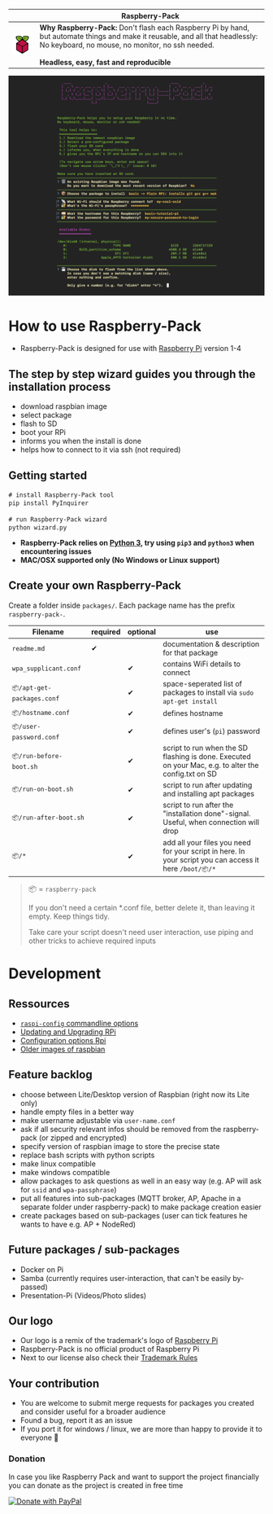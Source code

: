 |                                                  | Raspberry-Pack                                                                                                                                                                                                                        |
| ------------------------------------------------ | ------------------------------------------------------------------------------------------------------------------------------------------------------------------------------------------------------------------------------------- |
| ![raspberry-pack.png](assets/raspberry-pack.png) | **Why Raspberry-Pack:** Don't flash each Raspberry Pi by hand, but automate things and make it reusable, and all that headlessly: No keyboard, no mouse, no monitor, no ssh needed.<br><br> **Headless, easy, fast and reproducible** |

![CLI](assets/example-cli.png)

# How to use Raspberry-Pack

- Raspberry-Pack is designed for use with [Raspberry Pi](http://www.raspberrypi.org) version 1-4

## The step by step wizard guides you through the installation process

- download raspbian image
- select package
- flash to SD
- boot your RPi
- informs you when the install is done
- helps how to connect to it via ssh (not required)

## Getting started

```
# install Raspberry-Pack tool
pip install PyInquirer

# run Raspberry-Pack wizard
python wizard.py
```

- **Raspberry-Pack relies on [Python 3](https://docs.python-guide.org/starting/install3/osx/), try using `pip3` and `python3` when encountering issues**
- **MAC/OSX supported only (No Windows or Linux support)**

## Create your own Raspberry-Pack

Create a folder inside `packages/`. Each package name has the prefix `raspberry-pack-`.

| Filename                   | required | optional | use                                                                                                     |
| -------------------------- | -------- | -------- | ------------------------------------------------------------------------------------------------------- |
| `readme.md`                | ✔        |          | documentation & description for that package                                                            |
| `wpa_supplicant.conf`      |          | ✔        | contains WiFi details to connect                                                                        |
| `📦/apt-get-packages.conf` |          | ✔        | space-seperated list of packages to install via `sudo apt-get install`                                  |
| `📦/hostname.conf`         |          | ✔        | defines hostname                                                                                        |
| `📦/user-password.conf`    |          | ✔        | defines user's (`pi`) password                                                                          |
| `📦/run-before-boot.sh`    |          | ✔        | script to run when the SD flashing is done. Executed on your Mac, e.g. to alter the config.txt on SD    |
| `📦/run-on-boot.sh`        |          | ✔        | script to run after updating and installing apt packages                                                |
| `📦/run-after-boot.sh`     |          | ✔        | script to run after the "installation done"-signal. Useful, when connection will drop                   |
| `📦/*`                     |          | ✔        | add all your files you need for your script in here. In your script you can access it here `/boot/📦/*` |

> 📦 = `raspberry-pack`
>
> If you don't need a certain \*.conf file, better delete it, than leaving it empty. Keep things tidy.
>
> Take care your script doesn't need user interaction, use piping and other tricks to achieve required inputs

# Development

## Ressources

- [`raspi-config` commandline options](https://github.com/RPi-Distro/raspi-config/blob/master/raspi-config)
- [Updating and Upgrading RPi](https://www.raspberrypi.org/documentation/raspbian/updating.md)
- [Configuration options Rpi](https://www.raspberrypi.org/documentation/configuration/)
- [Older images of raspbian](https://downloads.raspberrypi.org/raspbian/images/)

## Feature backlog

- choose between Lite/Desktop version of Raspbian (right now its Lite only)
- handle empty files in a better way
- make username adjustable via `user-name.conf`
- ask if all security relevant infos should be removed from the raspberry-pack (or zipped and encrypted)
- specify version of raspbian image to store the precise state
- replace bash scripts with python scripts
- make linux compatible
- make windows compatible
- allow packages to ask questions as well in an easy way (e.g. AP will ask for `ssid` and `wpa-passphrase`)
- put all features into sub-packages (MQTT broker, AP, Apache in a separate folder under raspberry-pack) to make package creation easier
- create packages based on sub-packages (user can tick features he wants to have e.g. AP + NodeRed)

## Future packages / sub-packages

- Docker on Pi
- Samba (currently requires user-interaction, that can't be easily by-passed)
- Presentation-Pi (Videos/Photo slides)

## Our logo

- Our logo is a remix of the trademark's logo of [Raspberry Pi](http://www.raspberrypi.org)
- Raspberry-Pack is no official product of Raspberry Pi
- Next to our license also check their [Trademark Rules](https://www.raspberrypi.org/trademark-rules/)

## Your contribution

- You are welcome to submit merge requests for packages you created and consider useful for a broader audience
- Found a bug, report it as an issue
- If you port it for windows / linux, we are more than happy to provide it to everyone 🤗

### Donation

In case you like Raspberry Pack and want to support the project financially you can donate as the project is created in free time

[![Donate with PayPal](https://www.paypalobjects.com/en_US/i/btn/btn_donate_LG.gif)](https://www.paypal.com/cgi-bin/webscr?cmd=_s-xclick&hosted_button_id=ZDMVW94NZ84GU)